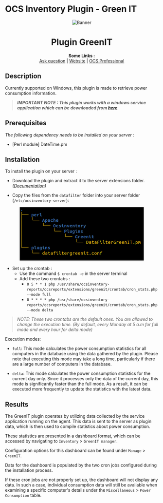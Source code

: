 # OCS Inventory Plugin - Green IT

<p align="center">
  <img src="https://cdn.ocsinventory-ng.org/common/banners/banner660px.png" height=300 width=660 alt="Banner">
</p>

<h1 align="center">Plugin GreenIT</h1>
<p align="center">
  <b>Some Links :</b><br>
  <a href="http://ask.ocsinventory-ng.org" target="_blank">Ask question</a> |
  <a href="https://www.ocsinventory-ng.org/?utm_source=github-ocs" target="_blank">Website</a> |
  <a href="https://www.ocsinventory-ng.org/en/#ocs-pro-en" target="_blank">OCS Professional</a>
</p>

## Description
Currently supported on Windows, this plugin is made to retrieve power consumption information.

> _**IMPORTANT NOTE : This plugin works with a windows service application which can be downloaded from <a href="https://github.com/OCSInventory-NG/greenit_service" target="_blank">here</a>**_



## Prerequisites
*The following dependency needs to be installed on your server :*
- [Perl module]  DateTime.pm

## Installation
To install the plugin on your server :
- Download the plugin and extract it to the server extensions folder.  _(<a href="https://wiki.ocsinventory-ng.org/10.Plugin-engine/Using-plugins-installer/#plugin-activation" target="_blank">Documentation</a>)_

- Copy the files from the `datafilter` folder into your server folder (`/etc/ocsinventory-server`):

<p align="center">
  <img src="images/GreenIT_arborescence.png" alt="tree"/>
</p>

- Set up the crontab :
    - Use the command `$ crontab -e` in the server terminal
    - Add these two crontabs :
        - `0 5 * * 1 php /usr/share/ocsinventory-reports/ocsreports/extensions/greenit/crontab/cron_stats.php --mode full`
        - `0 * * * * php /usr/share/ocsinventory-reports/ocsreports/extensions/greenit/crontab/cron_stats.php --mode delta`
    
> *NOTE: These two crontabs are the default ones. You are allowed to change the execution time. (By default, every Monday at 5 a.m for full mode and every hour for delta mode)*

Execution modes:
- `full`: This mode calculates the power consumption statistics for all computers in the database using the data gathered by the plugin. Please note that executing this mode may take a long time, particularly if there are a large number of computers in the database.

- `delta`: This mode calculates the power consumption statistics for the current day only. Since it processes only the data of the current day, this mode is significantly faster than the full mode. As a result, it can be executed more frequently to update the statistics with the latest data.



## Results
The GreenIT plugin operates by utilizing data collected by the service application running on the agent. This data is sent to the server as plugin data, which is then used to compile statistics about power consumption.

These statistics are presented in a dashboard format, which can be accessed by navigating to `Inventory` > `GreenIT manager`. 

Configuration options for this dashboard can be found under `Manage` > `GreenIT`.

Data for the dashboard is populated by the two cron jobs configured during the installation process. 

If these cron jobs are not properly set up, the dashboard will not display any data. In such a case, individual consumption data will still be available when examining a specific computer's details under the `Miscellaneous` > `Power Consumption` table.

